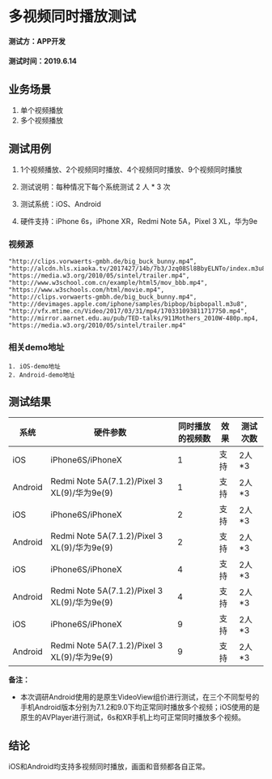 # 多视频同时播放测试

#### 测试方：APP开发

#### 测试时间：2019.6.14



## 业务场景

1. 单个视频播放
2. 多个视频播放




## 测试用例

1. 1个视频播放、2个视频同时播放、4个视频同时播放、9个视频同时播放

2. 测试说明：每种情况下每个系统测试 2 人 * 3 次

3. 测试系统：iOS、Android
4. 硬件支持：iPhone 6s，iPhone XR，Redmi Note 5A，Pixel 3 XL，华为9e



### 视频源

	"http://clips.vorwaerts-gmbh.de/big_buck_bunny.mp4”,
	"http://alcdn.hls.xiaoka.tv/2017427/14b/7b3/Jzq08Sl8BbyELNTo/index.m3u8”,
	"https://media.w3.org/2010/05/sintel/trailer.mp4",
	"http://www.w3school.com.cn/example/html5/mov_bbb.mp4",
	"https://www.w3schools.com/html/movie.mp4",
	"http://clips.vorwaerts-gmbh.de/big_buck_bunny.mp4",
	"http://devimages.apple.com/iphone/samples/bipbop/bipbopall.m3u8",
	"http://vfx.mtime.cn/Video/2017/03/31/mp4/170331093811717750.mp4",
	"http://mirror.aarnet.edu.au/pub/TED-talks/911Mothers_2010W-480p.mp4,
	"https://media.w3.org/2010/05/sintel/trailer.mp4"



### 相关demo地址

	1. iOS-demo地址
	2. Android-demo地址



## 测试结果

| 系统    | 硬件参数                                     | 同时播放的视频数 | 效果 | 测试次数 |
| ------- | -------------------------------------------- | ---------------- | ---- | -------- |
| iOS     | iPhone6S/iPhoneX                             | 1                | 支持 | 2人*3    |
| Android | Redmi Note 5A(7.1.2)/Pixel 3 XL(9)/华为9e(9) | 1                | 支持 | 2人*3    |
| iOS     | iPhone6S/iPhoneX                             | 2                | 支持 | 2人*3    |
| Android | Redmi Note 5A(7.1.2)/Pixel 3 XL(9)/华为9e(9) | 2                | 支持 | 2人*3    |
| iOS     | iPhone6S/iPhoneX                             | 4                | 支持 | 2人*3    |
| Android | Redmi Note 5A(7.1.2)/Pixel 3 XL(9)/华为9e(9) | 4                | 支持 | 2人*3    |
| iOS     | iPhone6S/iPhoneX                             | 9                | 支持 | 2人*3    |
| Android | Redmi Note 5A(7.1.2)/Pixel 3 XL(9)/华为9e(9) | 9                | 支持 | 2人*3    |

**备注：**

- 本次调研Android使用的是原生VideoView组价进行测试，在三个不同型号的手机Android版本分别为7.1.2和9.0下均正常同时播放多个视频；iOS使用的是原生的AVPlayer进行测试，6s和XR手机上均可正常同时播放多个视频。

## 结论

iOS和Android均支持多视频同时播放，画面和音频都各自正常。